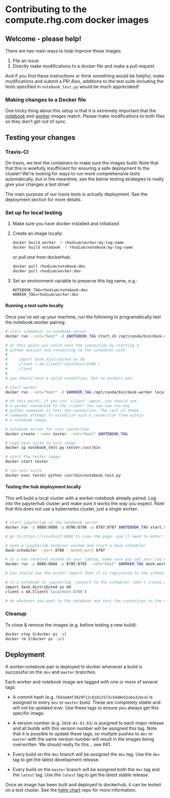 # Contributing to the compute.rhg.com docker images

## Welcome - please help!

There are two main ways to help improve these images:

1. File an issue
2. Directly make modifications to a docker file and make a pull request

And if you find these instructions or think something would be helpful,
make modifications and submit a PR! Also, additions to the test suite
including the tests specified in `notebook_test.py` would be much
appreciated!

### Making changes to a Docker file

One tricky thing about this setup is that it is extremely important that
the [notebook][] and [worker][] images match. Please make modifications to both
files so they don't get out of sync.

[notebook]: https://github.com/RhodiumGroup/docker_images/blob/master/notebook/Dockerfile
[worker]: https://github.com/RhodiumGroup/docker_images/blob/master/worker/Dockerfile


## Testing your changes

### Travis-CI

On travis, we test the containers to make sure the images build. Note that
that this is woefully insufficient for ensuring a safe deployment to the
cluster! We're looking for ways to run more comprehensive tests automatically,
but in the meantime, see the below testing strategies to really give your
changes a test drive!

The main purpose of our travis tests is actually deployment. See the
deployment section for more details.

### Set up for local testing

1.  Make sure you have docker installed and initialized

2.  Create an image locally:
    ```bash
    docker build worker -t rhodium/worker:my-tag-name
    docker build notebook -t rhodium/notebook:my-tag-name
    ```
    or pull one from dockerhub:

    ```bash
    docker pull rhodium/notebook:dev
    docker pull rhodium/worker:dev
    ```

3.  Set an environment variable to preserve this tag name, e.g.:
    ```
    NOTEBOOK_TAG=rhodium/notebook:dev
    WORKER_TAG=rhodium/worker:dev
    ```

#### Running a test suite locally

Once you've set up your machine, run the following to programatically
test the notebook:worker pairing:

```bash
# start scheduler in notebook server
docker run --net="host" -d $NOTEBOOK_TAG start.sh /opt/conda/bin/dask-scheduler --port 8786 --bokeh-port 8787 &

# at this point you could test the connection by starting a
# python session and connecting to the scheduler with
#
#     import dask.distributed as dd
#     client = dd.Client('localhost:8786')
#     client
#
# you should have a valid connection, but no workers yet

# start worker
docker run --net="host" -d $WORKER_TAG /opt/conda/bin/dask-worker localhost:8786 --worker-port 8666 --nanny-port 8785 &

# at this point, if you run `client` again, you should see
# a worker connected to the client! You can now run any
# python commands to test the connection. The rest of these
# commands attempt to establish such a connection from within
# a notebook image.

# notebook server for user connection
docker create --name tester --net="host" $NOTEBOOK_TAG

# copy test suite to test image
docker cp notebook_test.py tester:/usr/bin

# start the tester image
docker start tester

# run test suite
docker exec tester python /usr/bin/notebook_test.py
```

#### Testing the hub deployment locally

This will build a local cluster with a worker:notebook already paired.
Log into the jupyterhub cluster and make sure it works the way you expect.
Note that this does not use a kubernetes cluster, just a single worker.

```bash

# start jupyterlab in the notebook server
docker run -p 8888:8888 -p 8786:8786 -p 8787:8787 $NOTEBOOK_TAG start.sh jupyter lab --port=8888

# go to https://localhost:8888 to view the page. you'll need to enter the token from the docker log in order to log in

# open a jupyterlab terminal window and start a dask-scheduler
dask-scheduler --port 8786 --bokeh-port 8787

# in a new terminal window on your laptop, make sure you set your tag environment variables, then start a worker container using whatever worker image you want, and get it to connect to the scheduler
docker run -p 8666:8666 -p 8785:8785 --net="host" $WORKER_TAG dask-worker localhost:8786 --worker-port 8666 --nanny-port 8785

# you should see the worker report that it is registered to the scheduler, and on the scheduler terminal on jupyterlab it should report the registered worker

# in a notebook on jupyterlab, connect to the scheduler (don't create a dask cluster... the scheduler is already set up)
import dask.distributed as dd
client = dd.Client('localhost:8786')

# do whatever you want in the notebook and test the connection to the worker.
```


### Cleanup

To close & remove the images (e.g. before testing a new build):

```bash
docker stop $(docker ps -q)
docker rm $(docker ps -qa)
```


## Deployment

A worker:notebook pair is deployed to docker whenever a build is
successful on the `dev` and `master` branches.

Each worker and notebook image are tagged with one or more of several
tags:

* A commit hash (e.g. `fbb4a04f3829f12c81812573c54d8e52aba324ce`) is
  assigned to every `dev` or `master` build. These are completely
  stable and will not be updated ever. Use these tags to ensure you
  always get this specific image.

* A version number (e.g. `2018-01-01.01`) is assigned to each major
  release and all builds with this version number will be assigned
  this tag. Note that it is possible to update these tags, so
  multiple pushes to `dev` or `master` with the same version number
  will result in the images being overwritten. We should really
  fix this... see #41.

* Every build on the `dev` branch will be assigned the `dev` tag. Use
  the `dev` tag to get the latest development release.

* Every build on the `master` branch will be assigned both the `dev`
  tag and the `latest` tag. Use the `latest` tag to get the latest
  stable release.

Once an image has been built and deployed to dockerhub, it can be 
tested on a test cluster. See the
[helm chart](https://github.com/RhodiumGroup/helm-chart) repo for more
information.
